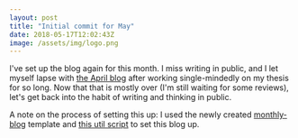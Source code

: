 ```yaml
---
layout: post
title: "Initial commit for May"
date: 2018-05-17T12:02:43Z
image: /assets/img/logo.png
---
```


I've set up the blog again for this month. I miss writing in public, and I let myself lapse with [the April blog](https://richardlitt.github.io/2018-april/) after working single-mindedly on my thesis for so long. Now that that is mostly over (I'm still waiting for some reviews), let's get back into the habit of writing and thinking in public.

A note on the process of setting this up: I used the newly created [monthly-blog](https://github.com/RichardLitt/monthly-blog) template and [this util script](https://github.com/RichardLitt/utils/blob/master/create-monthly-blog.sh) to set this blog up.